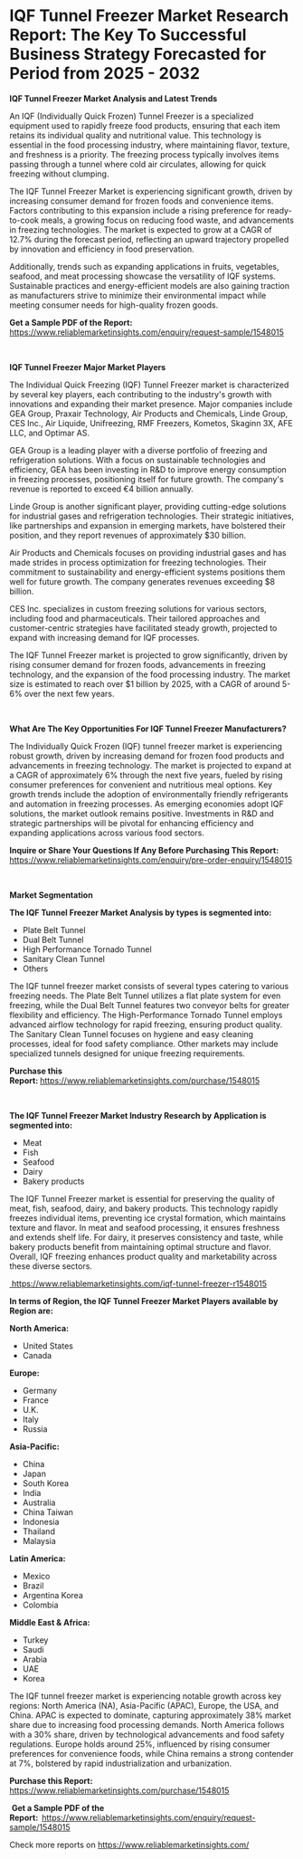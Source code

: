 <p><h1>IQF Tunnel Freezer Market Research Report: The Key To Successful Business Strategy Forecasted for Period from 2025 - 2032</h1></p><p><strong>IQF Tunnel Freezer Market Analysis and Latest Trends</strong></p>
<p><p>An IQF (Individually Quick Frozen) Tunnel Freezer is a specialized equipment used to rapidly freeze food products, ensuring that each item retains its individual quality and nutritional value. This technology is essential in the food processing industry, where maintaining flavor, texture, and freshness is a priority. The freezing process typically involves items passing through a tunnel where cold air circulates, allowing for quick freezing without clumping.</p><p>The IQF Tunnel Freezer Market is experiencing significant growth, driven by increasing consumer demand for frozen foods and convenience items. Factors contributing to this expansion include a rising preference for ready-to-cook meals, a growing focus on reducing food waste, and advancements in freezing technologies. The market is expected to grow at a CAGR of 12.7% during the forecast period, reflecting an upward trajectory propelled by innovation and efficiency in food preservation.</p><p>Additionally, trends such as expanding applications in fruits, vegetables, seafood, and meat processing showcase the versatility of IQF systems. Sustainable practices and energy-efficient models are also gaining traction as manufacturers strive to minimize their environmental impact while meeting consumer needs for high-quality frozen goods.</p></p>
<p><strong>Get a Sample PDF of the Report:&nbsp;</strong> <a href="https://www.reliablemarketinsights.com/enquiry/request-sample/1548015?utm_campaign=2010&utm_medium=2&utm_source=Github&utm_content=ia&utm_term=20022025&utm_id=iqf-tunnel-freezer">https://www.reliablemarketinsights.com/enquiry/request-sample/1548015</a></p>
<p>&nbsp;</p>
<p><strong>IQF Tunnel Freezer Major Market Players</strong></p>
<p><p>The Individual Quick Freezing (IQF) Tunnel Freezer market is characterized by several key players, each contributing to the industry's growth with innovations and expanding their market presence. Major companies include GEA Group, Praxair Technology, Air Products and Chemicals, Linde Group, CES Inc., Air Liquide, Unifreezing, RMF Freezers, Kometos, Skaginn 3X, AFE LLC, and Optimar AS.</p><p>GEA Group is a leading player with a diverse portfolio of freezing and refrigeration solutions. With a focus on sustainable technologies and efficiency, GEA has been investing in R&D to improve energy consumption in freezing processes, positioning itself for future growth. The company's revenue is reported to exceed €4 billion annually.</p><p>Linde Group is another significant player, providing cutting-edge solutions for industrial gases and refrigeration technologies. Their strategic initiatives, like partnerships and expansion in emerging markets, have bolstered their position, and they report revenues of approximately $30 billion.</p><p>Air Products and Chemicals focuses on providing industrial gases and has made strides in process optimization for freezing technologies. Their commitment to sustainability and energy-efficient systems positions them well for future growth. The company generates revenues exceeding $8 billion.</p><p>CES Inc. specializes in custom freezing solutions for various sectors, including food and pharmaceuticals. Their tailored approaches and customer-centric strategies have facilitated steady growth, projected to expand with increasing demand for IQF processes.</p><p>The IQF Tunnel Freezer market is projected to grow significantly, driven by rising consumer demand for frozen foods, advancements in freezing technology, and the expansion of the food processing industry. The market size is estimated to reach over $1 billion by 2025, with a CAGR of around 5-6% over the next few years.</p></p>
<p>&nbsp;</p>
<p><strong>What Are The Key Opportunities For IQF Tunnel Freezer Manufacturers?</strong></p>
<p><p>The Individually Quick Frozen (IQF) tunnel freezer market is experiencing robust growth, driven by increasing demand for frozen food products and advancements in freezing technology. The market is projected to expand at a CAGR of approximately 6% through the next five years, fueled by rising consumer preferences for convenient and nutritious meal options. Key growth trends include the adoption of environmentally friendly refrigerants and automation in freezing processes. As emerging economies adopt IQF solutions, the market outlook remains positive. Investments in R&D and strategic partnerships will be pivotal for enhancing efficiency and expanding applications across various food sectors.</p></p>
<p><strong>Inquire or Share Your Questions If Any Before Purchasing This Report:</strong> <a href="https://www.reliablemarketinsights.com/enquiry/pre-order-enquiry/1548015?utm_campaign=2010&utm_medium=2&utm_source=Github&utm_content=ia&utm_term=20022025&utm_id=iqf-tunnel-freezer">https://www.reliablemarketinsights.com/enquiry/pre-order-enquiry/1548015</a></p>
<p>&nbsp;</p>
<p><strong>Market Segmentation</strong></p>
<p><strong>The IQF Tunnel Freezer Market Analysis by types is segmented into:</strong></p>
<p><ul><li>Plate Belt Tunnel</li><li>Dual Belt Tunnel</li><li>High Performance Tornado Tunnel</li><li>Sanitary Clean Tunnel</li><li>Others</li></ul></p>
<p><p>The IQF tunnel freezer market consists of several types catering to various freezing needs. The Plate Belt Tunnel utilizes a flat plate system for even freezing, while the Dual Belt Tunnel features two conveyor belts for greater flexibility and efficiency. The High-Performance Tornado Tunnel employs advanced airflow technology for rapid freezing, ensuring product quality. The Sanitary Clean Tunnel focuses on hygiene and easy cleaning processes, ideal for food safety compliance. Other markets may include specialized tunnels designed for unique freezing requirements.</p></p>
<p><strong>Purchase this Report:&nbsp;</strong><a href="https://www.reliablemarketinsights.com/purchase/1548015?utm_campaign=2010&utm_medium=2&utm_source=Github&utm_content=ia&utm_term=20022025&utm_id=iqf-tunnel-freezer">https://www.reliablemarketinsights.com/purchase/1548015</a></p>
<p>&nbsp;</p>
<p><strong>The IQF Tunnel Freezer Market Industry Research by Application is segmented into:</strong></p>
<p><ul><li>Meat</li><li>Fish</li><li>Seafood</li><li>Dairy</li><li>Bakery products</li></ul></p>
<p><p>The IQF Tunnel Freezer market is essential for preserving the quality of meat, fish, seafood, dairy, and bakery products. This technology rapidly freezes individual items, preventing ice crystal formation, which maintains texture and flavor. In meat and seafood processing, it ensures freshness and extends shelf life. For dairy, it preserves consistency and taste, while bakery products benefit from maintaining optimal structure and flavor. Overall, IQF freezing enhances product quality and marketability across these diverse sectors.</p></p>
<p><a href="https://www.reliablemarketinsights.com/iqf-tunnel-freezer-r1548015?utm_campaign=2010&utm_medium=2&utm_source=Github&utm_content=ia&utm_term=20022025&utm_id=iqf-tunnel-freezer">&nbsp;https://www.reliablemarketinsights.com/iqf-tunnel-freezer-r1548015</a></p>
<p><strong>In terms of Region, the IQF Tunnel Freezer Market Players available by Region are:</strong></p>
<p>
    <p> <strong> North America: </strong>
        <ul>
            <li>United States</li>
            <li>Canada</li>
        </ul>
        </p> 
    <p> <strong> Europe: </strong>
        <ul>
            <li>Germany</li>
            <li>France</li>
            <li>U.K.</li>
            <li>Italy</li>
            <li>Russia</li>
        </ul>
        </p> 
    <p> <strong> Asia-Pacific: </strong>
        <ul>
            <li>China</li>
            <li>Japan</li>
            <li>South Korea</li>
            <li>India</li>
            <li>Australia</li>
            <li>China Taiwan</li>
            <li>Indonesia</li>
            <li>Thailand</li>
            <li>Malaysia</li>
        </ul>
        </p> 
    <p> <strong> Latin America: </strong>
        <ul>
            <li>Mexico</li>
            <li>Brazil</li>
            <li>Argentina Korea</li>
            <li>Colombia</li>
        </ul>
        </p> 
    <p> <strong> Middle East & Africa: </strong>
        <ul>
            <li>Turkey</li>
            <li>Saudi</li>
            <li>Arabia</li>
            <li>UAE</li>
            <li>Korea</li>
        </ul>
    </p>
    </p>
<p><p>The IQF tunnel freezer market is experiencing notable growth across key regions: North America (NA), Asia-Pacific (APAC), Europe, the USA, and China. APAC is expected to dominate, capturing approximately 38% market share due to increasing food processing demands. North America follows with a 30% share, driven by technological advancements and food safety regulations. Europe holds around 25%, influenced by rising consumer preferences for convenience foods, while China remains a strong contender at 7%, bolstered by rapid industrialization and urbanization.</p></p>
<p><strong>Purchase this Report: </strong><a href="https://www.reliablemarketinsights.com/purchase/1548015?utm_campaign=2010&utm_medium=2&utm_source=Github&utm_content=ia&utm_term=20022025&utm_id=iqf-tunnel-freezer">https://www.reliablemarketinsights.com/purchase/1548015</a></p>
<p>&nbsp;<strong>Get a Sample PDF of the Report:&nbsp;&nbsp;</strong><a href="https://www.reliablemarketinsights.com/enquiry/request-sample/1548015?utm_campaign=2010&utm_medium=2&utm_source=Github&utm_content=ia&utm_term=20022025&utm_id=iqf-tunnel-freezer">https://www.reliablemarketinsights.com/enquiry/request-sample/1548015</a></p>
<p><strong></strong></p>
<p>Check more reports on <a href="https://www.reliablemarketinsights.com/?utm_campaign=2010&utm_medium=2&utm_source=Github&utm_content=ia&utm_term=20022025&utm_id=iqf-tunnel-freezer">https://www.reliablemarketinsights.com/</a></p>